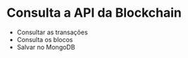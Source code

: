 # Consulta a API da Blockchain
  * Consultar as transações
  * Consulta os blocos
  * Salvar no MongoDB
